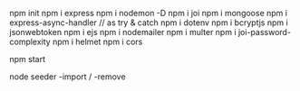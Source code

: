 npm init
npm i express
npm i nodemon -D
npm i joi
npm i mongoose
npm i express-async-handler // as try & catch
npm i dotenv
npm i bcryptjs
npm i jsonwebtoken
npm i ejs
npm i nodemailer
npm i multer
npm i joi-password-complexity
npm i helmet
npm i cors


npm start

node seeder -import / -remove